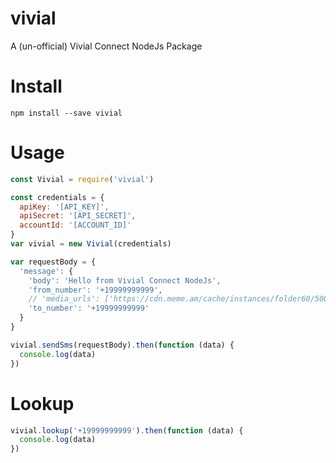 # vivial
A (un-official) Vivial Connect NodeJs Package

# Install
```
npm install --save vivial
```
# Usage
```javascript
const Vivial = require('vivial')

const credentials = {
  apiKey: '[API_KEY]',
  apiSecret: '[API_SECRET]',
  accountId: '[ACCOUNT_ID]'
}
var vivial = new Vivial(credentials)

var requestBody = {
  'message': {
    'body': 'Hello from Vivial Connect NodeJs',
    'from_number': '+19999999999',
    // 'media_urls': ['https://cdn.meme.am/cache/instances/folder60/500x/75963060.jpg'], // uncomment to send MMS
    'to_number': '+19999999999'
  }
}

vivial.sendSms(requestBody).then(function (data) {
  console.log(data)
})
```
# Lookup
```javascript
vivial.lookup('+19999999999').then(function (data) {
  console.log(data)
})
```